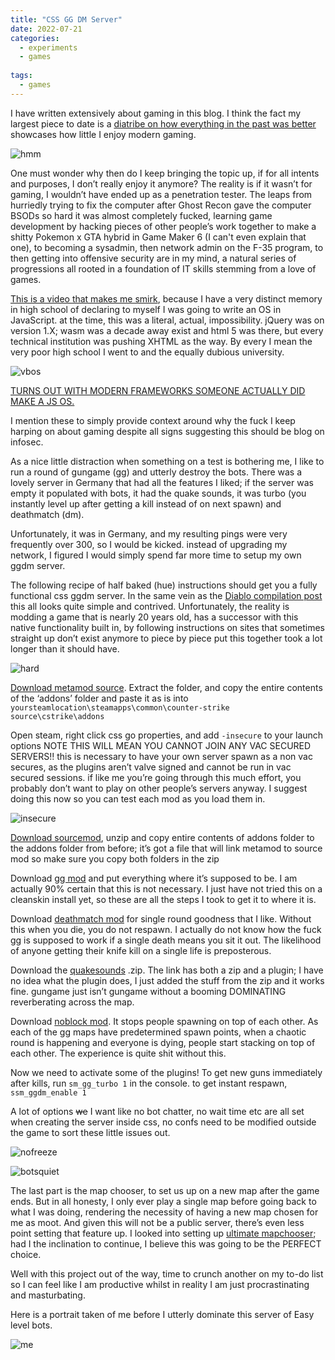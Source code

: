 ```yaml
---
title: "CSS GG DM Server"
date: 2022-07-21
categories:
  - experiments
  - games
  
tags:
  - games
---
```


I have written extensively about gaming in this blog. I think the fact my largest piece to date is a [diatribe on how everything in the past was better](https://onecloudemoji.github.io/games/2004-gaming/) showcases how little I enjoy modern gaming.

![hmm](/assets/images/css/hmm.jpg)

One must wonder why then do I keep bringing the topic up, if for all intents and purposes, I don’t really enjoy it anymore? The reality is if it wasn’t for gaming, I wouldn’t have ended up as a penetration tester. The leaps from hurriedly trying to fix the computer after Ghost Recon gave the computer BSODs so hard it was almost completely fucked, learning game development by hacking pieces of other people’s work together to make a shitty Pokemon x GTA hybrid in Game Maker 6 (I can't even explain that one), to becoming a sysadmin, then network admin on the F-35 program, to then getting into offensive security are in my mind, a natural series of progressions all rooted in a foundation of IT skills stemming from a love of games.

[This is a video that makes me smirk](https://www.youtube.com/watch?v=2TofunAI6fU), because I have a very distinct memory in high school of declaring to myself I was going to write an OS in JavaScript. at the time, this was a literal, actual, impossibility. jQuery was on version 1.X; wasm was a decade away exist and html 5 was there, but every technical institution was pushing XHTML as the way. By every I mean the very poor high school I went to and the equally dubious university.

![vbos](/assets/images/css/vbos.png)

[TURNS OUT WITH MODERN FRAMEWORKS SOMEONE ACTUALLY DID MAKE A JS OS.](https://node-os.com/)

I mention these to simply provide context around why the fuck I keep harping on about gaming despite all signs suggesting this should be blog on infosec.

As a nice little distraction when something on a test is bothering me, I like to run a round of gungame (gg) and utterly destroy the bots. There was a lovely server in Germany that had all the features I liked; if the server was empty it populated with bots, it had the quake sounds, it was turbo (you instantly level up after getting a kill instead of on next spawn) and deathmatch (dm).

Unfortunately, it was in Germany, and my resulting pings were very frequently over 300, so I would be kicked. instead of upgrading my network, I figured I would simply spend far more time to setup my own ggdm server. 

The following recipe of half baked (hue) instructions should get you a fully functional css ggdm server. In the same vein as the [Diablo compilation post](https://onecloudemoji.github.io/projects/games/diablo-on-linux/) this all looks quite simple and contrived. Unfortunately, the reality is modding a game that is nearly 20 years old, has a successor with this native functionality built in, by following instructions on sites that sometimes straight up don’t exist anymore to piece by piece put this together took a lot longer than it should have.

![hard](/assets/images/css/hard.jpg)

[Download metamod source](https://www.sourcemm.net/downloads.php?branch=stable). Extract the folder, and copy the entire contents of the ‘addons’ folder and paste it as is into ````yoursteamlocation\steamapps\common\counter-strike source\cstrike\addons````

Open steam, right click css go properties, and add ````-insecure```` to your launch options
NOTE THIS WILL MEAN YOU CANNOT JOIN ANY VAC SECURED SERVERS!! this is necessary to have your own server spawn as a non vac secures, as the plugins aren’t valve signed and cannot be run in vac secured sessions. if like me you’re going through this much effort, you probably don’t want to play on other people’s servers anyway. I suggest doing this now so you can test each mod as you load them in.

![insecure](/assets/images/css/insecure.png)

[Download sourcemod](https://www.sourcemod.net/downloads.php), unzip and copy entire contents of addons folder to the addons folder from before; it’s got a file that will link metamod to source mod so make sure you copy both folders in the zip

Download [gg mod](https://github.com/altexdim/sourcemod-plugin-gungame) and put everything where it’s supposed to be. I am actually 90% certain that this is not necessary. I just have not tried this on a cleanskin install yet, so these are all the steps I took to get it to where it is.

Download [deathmatch mod](https://forums.alliedmods.net/showthread.php?p=929190) for single round goodness that I like. Without this when you die, you do not respawn. I actually do not know how the fuck gg is supposed to work if a single death means you sit it out. The likelihood of anyone getting their knife kill on a single life is preposterous.

Download the [quakesounds](https://forums.alliedmods.net/showthread.php?t=58548) .zip. The link has both a zip and a plugin; I have no idea what the plugin does, I just added the stuff from the zip and it works fine. gungame just isn’t gungame without a booming DOMINATING reverberating across the map. 

Download [noblock mod](https://forums.alliedmods.net/showthread.php?t=91617?t=91617). It stops people spawning on top of each other. As each of the gg maps have predetermined spawn points, when a chaotic round is happening and everyone is dying, people start stacking on top of each other. The experience is quite shit without this. 

Now we need to activate some of the plugins! To get new guns immediately after kills, run ````sm_gg_turbo 1```` in the console. to get instant respawn, ````ssm_ggdm_enable 1```` 

A lot of options ~~we~~ I want like no bot chatter, no wait time etc are all set when creating the server inside css, no confs need to be modified outside the game to sort these little issues out.

![nofreeze](/assets/images/css/nofreeze.png)

![botsquiet](/assets/images/css/botsquiet.png)

The last part is the map chooser, to set us up on a new map after the game ends. But in all honesty, I only ever play a single map before going back to what I was doing, rendering the necessity of having a new map chosen for me as moot. And given this will not be a public server, there’s even less point setting that feature up. I looked into setting up [ultimate mapchooser](https://github.com/Steell/Ultimate-Mapchooser); had I the inclination to continue, I believe this was going to be the PERFECT choice. 

Well with this project out of the way, time to crunch another on my to-do list so I can feel like I am productive whilst in reality I am just procrastinating and masturbating.

Here is a portrait taken of me before I utterly dominate this server of Easy level bots.

![me](/assets/images/css/me.jpg)
